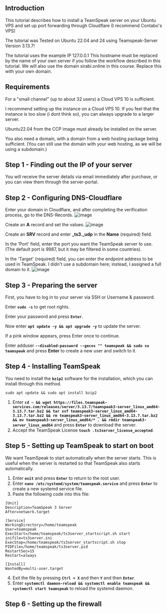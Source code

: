 Introduction
---------------------------------------------------------------------
This tutorial describes how to install a TeamSpeak server on your Ubuntu VPS and set up port forwarding through Cloudflare (I recommend Contabo's VPS)

The tutorial was Tested on Ubuntu 22.04 and 24 using Teamspeak-Server Version 3.13.7!

The tutorial uses the example IP 127.0.0.1
This hostname must be replaced by the name of your own server if you follow the workflow described in this tutorial.
We will also use the domain sirabi.online in this course. Replace this with your own domain.


Requirements
---------------------------------------------------------------------
For a "small channel" (up to about 32 users) a Cloud VPS 10 is sufficient.

I recommend setting up the instance on a Cloud VPS 10. If you feel that the instance is too slow (i dont think so), you can always upgrade to a larger server.

Ubuntu22.04 from the CCP image must already be installed on the server.

You also need a domain, with a domain from a web hosting package being sufficient. (You can still use the domain with your web hosting, as we will be using a subdomain.)

Step 1 - Finding out the IP of your server
---------------------------------------------------------------------
You will receive the server details via email immediately after purchase, or you can view them through the server-portal.

Step 2 - Configuring DNS-Cloudflare
---------------------------------------------------------------------
Enter your domain in Cloudflare, and after completing the verification process, go to the DNS-Records.
![image](https://github.com/user-attachments/assets/4fdc692c-a6d8-4275-84f3-d1371878efdb)

Create an **A** record and set the values.
![image](https://github.com/user-attachments/assets/fd555d3b-2d6c-47fe-9202-afa9044100bc)

Create an **SRV** record and enter **_ts3._udp** in the **Name** (required) field.

In the 'Port' field, enter the port you want the TeamSpeak server to use. (The default port is 9987, but it may be filtered in some countries).

In the 'Target' (required) field, you can enter the endpoint address to be used in TeamSpeak. I didn't use a subdomain here; instead, I assigned a full domain to it.
![image](https://github.com/user-attachments/assets/068e59d7-3753-41c8-839f-60a895b7c705)


Step 3 - Preparing the server
---------------------------------------------------------------------
First, you have to log in to your server via SSH or Username & password.

Enter **`sudo -s`** to get root rights.

Enter your password and press **`Enter`**.

Now enter **`apt update -y && apt upgrade -y`** to update the server.

If a pink window appears, press Enter once to continue.

Enter adduser **`--disabled-password --gecos "" teamspeak && sudo su teamspeak`** and press **Enter** to create a new user and switch to it.


Step 4 - Installing TeamSpeak
---------------------------------------------------------------------
You need to install the **`bzip2`** software for the installation, which you can install through this method.

`sudo apt update && sudo apt install bzip2`

1. Enter **`cd ~ && wget https://files.teamspeak-services.com/releases/server/3.13.7/teamspeak3-server_linux_amd64-3.13.7.tar.bz2 && tar xvf teamspeak3-server_linux_amd64-3.13.7.tar.bz2 && rm teamspeak3-server_linux_amd64-3.13.7.tar.bz2 && mv teamspeak3-server_linux_amd64/* . && rmdir teamspeak3-server_linux_amd64`** and press **`Enter`** to download the server.
2. Accept the TeamSpeak License **`touch .ts3server_license_accepted`**.

Step 5 - Setting up TeamSpeak to start on boot
---------------------------------------------------------------------
We want TeamSpeak to start automatically when the server starts. This is useful when the server is restarted so that TeamSpeak also starts automatically.

1. Enter **`exit`** and press **`Enter`** to return to the root user.
2. Enter **`nano /etc/systemd/system/teamspeak.service`** and press **`Enter`** to create a new systemd service file.
3. Paste the following code into this file:

```systemd
[Unit]
Description=TeamSpeak 3 Server
After=network.target

[Service]
WorkingDirectory=/home/teamspeak
User=teamspeak
ExecStart=/home/teamspeak/ts3server_startscript.sh start inifile=ts3server.ini
ExecStop=/home/teamspeak/ts3server_startscript.sh stop
PIDFile=/home/teamspeak/ts3server.pid
RestartSec=15
Restart=always

[Install]
WantedBy=multi-user.target
```

4. Exit the file by pressing **`Ctrl + X`** and then **`Y`** and then **`Enter`**.
5. Enter **`systemctl daemon-reload && systemctl enable teamspeak && systemctl start teamspeak`** to reload the systemd daemon.

Step 6 - Setting up the firewall
---------------------------------------------------------------------
